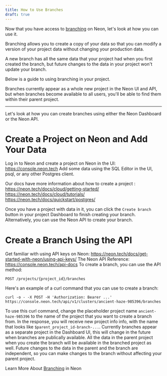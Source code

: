 ```yaml
---
title: How to Use Branches
draft: true
---
```


Now that you have access to [branching](https://neon.tech/docs/conceptual-guides/branching.md) on Neon, let's look at how you can use it.

Branching allows you to create a copy of your data so that you can modify a version of your project data without changing your production data.

A new branch has all the same data that your project had when you first created the branch, but future changes to the data in your project won't update your branch.

Below is a guide to using branching in your project.

Branches currently appear as a whole new project in the Neon UI and API, but when branches become available to all users, you'll be able to find them within their parent project.

---
Let's look at how you can create branches using either the Neon Dashboard or the Neon API.

Create a Project on Neon and Add Your Data
===============
Log in to Neon and create a project on Neon in the UI: https://console.neon.tech
Add some data using the SQL Editor in the UI, psql, or any other Postgres client.

Our docs have more information about how to create a project :
https://neon.tech/docs/cloud/getting-started/
https://neon.tech/docs/cloud/tutorials/
https://neon.tech/docs/quickstart/postgres/

Once you have a project with data in it, you can click the `Create branch` button in your project Dashboard to finish creating your branch.
Alternatively, you can use the Neon API to create your branch.

Create a Branch Using the API
======================================
Get familiar with using API keys on Neon: https://neon.tech/docs/get-started-with-neon/using-api-keys/
The Neon API Reference: https://console.neon.tech/api-docs
To create a branch, you can use the API method:

	POST /projects/{project_id}/branches

Here's an example of a curl command that you can use to create a branch: 

```
curl -o - -X POST -H 'Authorization: Bearer ...' https://console.neon.tech/api/v1/clusters/ancient-haze-985396/branches
```

To use this curl command, change the placeholder project name `ancient-haze-985396` to the name of the project that you want to create a branch from.
In the response, you will receive new project info info, with the name that looks like
`$parent_project_id-branch-...`.
Currently branches appear as a separate project in the Dashboard UI, this will change in the future when branches are publically available.
All the data in the parent project when you create the branch will be available in the branched project as well.
Future changes to the data in the parent and the branch are independent, so you can make changes to the branch without affecting your parent project.

Learn More About [Branching](https://neon.tech/docs/conceptual-guides/branching.md) in Neon

